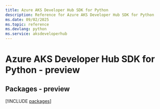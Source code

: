 ```yaml
---
title: Azure AKS Developer Hub SDK for Python
description: Reference for Azure AKS Developer Hub SDK for Python
ms.date: 09/02/2025
ms.topic: reference
ms.devlang: python
ms.service: aksdeveloperhub
---
```

# Azure AKS Developer Hub SDK for Python - preview
## Packages - preview
[!INCLUDE [packages](aks-developer-hub-index.md)]
